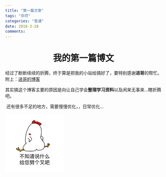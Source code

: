 ```yaml
---
title: "第一篇文章"
tags: "杂项"
categories: "普通"
date: 2018-3-28
comments: 
---
```


# <center>我的第一篇博文</center>

​	经过了断断续续的折腾，终于算是把我的小站给搞好了，要特别感谢**进哥**的帮忙。附上：[进哥的博客](http://tinymark.top/)

<!--more-->

​	其实搞这个博客主要的原因是向让自己学会**整理学习资料**以及闲来无事来...瞎折腾吧。

​	还有很多不足的地方，需要慢慢优化，，日常优化...

![img](/img/20180328120336.png)